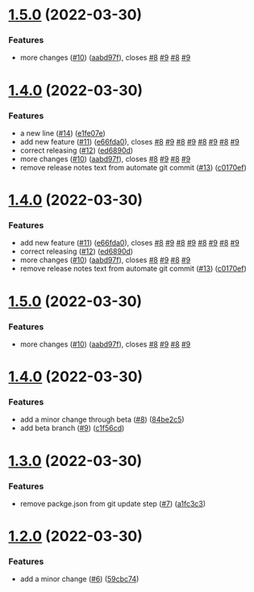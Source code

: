 # [1.5.0](https://github.com/grof/hello-cli/compare/v1.4.0...v1.5.0) (2022-03-30)


### Features

* more changes ([#10](https://github.com/grof/hello-cli/issues/10)) ([aabd97f](https://github.com/grof/hello-cli/commit/aabd97f26984e6ff0626c82ac89ccecb1630ca7a)), closes [#8](https://github.com/grof/hello-cli/issues/8) [#9](https://github.com/grof/hello-cli/issues/9) [#8](https://github.com/grof/hello-cli/issues/8) [#9](https://github.com/grof/hello-cli/issues/9)

# [1.4.0](https://github.com/grof/hello-cli/compare/v1.3.0...v1.4.0) (2022-03-30)


### Features

* a new line ([#14](https://github.com/grof/hello-cli/issues/14)) ([e1fe07e](https://github.com/grof/hello-cli/commit/e1fe07e6d533354129c000d164c1d4f242278703))
* add new feature ([#11](https://github.com/grof/hello-cli/issues/11)) ([e66fda0](https://github.com/grof/hello-cli/commit/e66fda0c2df4e008cfaa2be68802ef8099803869)), closes [#8](https://github.com/grof/hello-cli/issues/8) [#9](https://github.com/grof/hello-cli/issues/9) [#8](https://github.com/grof/hello-cli/issues/8) [#9](https://github.com/grof/hello-cli/issues/9) [#8](https://github.com/grof/hello-cli/issues/8) [#9](https://github.com/grof/hello-cli/issues/9) [#8](https://github.com/grof/hello-cli/issues/8) [#9](https://github.com/grof/hello-cli/issues/9)
* correct releasing ([#12](https://github.com/grof/hello-cli/issues/12)) ([ed6890d](https://github.com/grof/hello-cli/commit/ed6890df90e70f1e2e3493c3c8ef8dc987a51905))
* more changes ([#10](https://github.com/grof/hello-cli/issues/10)) ([aabd97f](https://github.com/grof/hello-cli/commit/aabd97f26984e6ff0626c82ac89ccecb1630ca7a)), closes [#8](https://github.com/grof/hello-cli/issues/8) [#9](https://github.com/grof/hello-cli/issues/9) [#8](https://github.com/grof/hello-cli/issues/8) [#9](https://github.com/grof/hello-cli/issues/9)
* remove release notes text from automate git commit ([#13](https://github.com/grof/hello-cli/issues/13)) ([c0170ef](https://github.com/grof/hello-cli/commit/c0170efc6e16526e4e699b12f902794f4c6315ac))

# [1.4.0](https://github.com/grof/hello-cli/compare/v1.3.0...v1.4.0) (2022-03-30)


### Features

* add new feature ([#11](https://github.com/grof/hello-cli/issues/11)) ([e66fda0](https://github.com/grof/hello-cli/commit/e66fda0c2df4e008cfaa2be68802ef8099803869)), closes [#8](https://github.com/grof/hello-cli/issues/8) [#9](https://github.com/grof/hello-cli/issues/9) [#8](https://github.com/grof/hello-cli/issues/8) [#9](https://github.com/grof/hello-cli/issues/9) [#8](https://github.com/grof/hello-cli/issues/8) [#9](https://github.com/grof/hello-cli/issues/9) [#8](https://github.com/grof/hello-cli/issues/8) [#9](https://github.com/grof/hello-cli/issues/9)
* correct releasing ([#12](https://github.com/grof/hello-cli/issues/12)) ([ed6890d](https://github.com/grof/hello-cli/commit/ed6890df90e70f1e2e3493c3c8ef8dc987a51905))
* more changes ([#10](https://github.com/grof/hello-cli/issues/10)) ([aabd97f](https://github.com/grof/hello-cli/commit/aabd97f26984e6ff0626c82ac89ccecb1630ca7a)), closes [#8](https://github.com/grof/hello-cli/issues/8) [#9](https://github.com/grof/hello-cli/issues/9) [#8](https://github.com/grof/hello-cli/issues/8) [#9](https://github.com/grof/hello-cli/issues/9)
* remove release notes text from automate git commit ([#13](https://github.com/grof/hello-cli/issues/13)) ([c0170ef](https://github.com/grof/hello-cli/commit/c0170efc6e16526e4e699b12f902794f4c6315ac))

# [1.5.0](https://github.com/grof/hello-cli/compare/v1.4.0...v1.5.0) (2022-03-30)


### Features

* more changes ([#10](https://github.com/grof/hello-cli/issues/10)) ([aabd97f](https://github.com/grof/hello-cli/commit/aabd97f26984e6ff0626c82ac89ccecb1630ca7a)), closes [#8](https://github.com/grof/hello-cli/issues/8) [#9](https://github.com/grof/hello-cli/issues/9) [#8](https://github.com/grof/hello-cli/issues/8) [#9](https://github.com/grof/hello-cli/issues/9)

# [1.4.0](https://github.com/grof/hello-cli/compare/v1.3.0...v1.4.0) (2022-03-30)


### Features

* add a minor change through beta ([#8](https://github.com/grof/hello-cli/issues/8)) ([84be2c5](https://github.com/grof/hello-cli/commit/84be2c5668ce7b8aef9cb5c68655fee157ef4ede))
* add beta branch ([#9](https://github.com/grof/hello-cli/issues/9)) ([c1f56cd](https://github.com/grof/hello-cli/commit/c1f56cd996f2bc2a67719412796ba6e91e998dcc))

# [1.3.0](https://github.com/grof/hello-cli/compare/v1.2.0...v1.3.0) (2022-03-30)


### Features

* remove packge.json from git update step ([#7](https://github.com/grof/hello-cli/issues/7)) ([a1fc3c3](https://github.com/grof/hello-cli/commit/a1fc3c36cf45ec3c2ee532eee3e2a213a674d785))

# [1.2.0](https://github.com/grof/hello-cli/compare/v1.1.0...v1.2.0) (2022-03-30)


### Features

* add a minor change ([#6](https://github.com/grof/hello-cli/issues/6)) ([59cbc74](https://github.com/grof/hello-cli/commit/59cbc74ea4bf3b2b2ee2fd4f4ffde9c299f32418))
